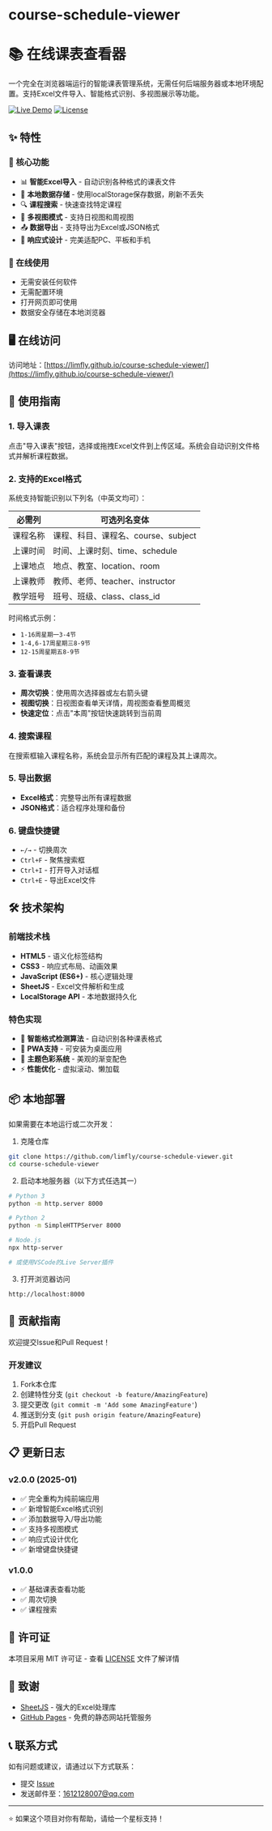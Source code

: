 # course-schedule-viewer
# 📚 在线课表查看器

一个完全在浏览器端运行的智能课表管理系统，无需任何后端服务器或本地环境配置。支持Excel文件导入、智能格式识别、多视图展示等功能。

[![Live Demo](https://img.shields.io/badge/Live-Demo-brightgreen)](https://你的用户名.github.io/course-schedule-viewer/)
[![License](https://img.shields.io/badge/License-MIT-blue)](LICENSE)

## ✨ 特性

### 🎯 核心功能
- 📊 **智能Excel导入** - 自动识别各种格式的课表文件
- 💾 **本地数据存储** - 使用localStorage保存数据，刷新不丢失
- 🔍 **课程搜索** - 快速查找特定课程
- 📅 **多视图模式** - 支持日视图和周视图
- 📤 **数据导出** - 支持导出为Excel或JSON格式
- 🎨 **响应式设计** - 完美适配PC、平板和手机

### 🚀 在线使用
- 无需安装任何软件
- 无需配置环境
- 打开网页即可使用
- 数据安全存储在本地浏览器

## 🖥️ 在线访问

访问地址：[https://limfly.github.io/course-schedule-viewer/](https://limfly.github.io/course-schedule-viewer/)

## 📖 使用指南

### 1. 导入课表
点击"导入课表"按钮，选择或拖拽Excel文件到上传区域。系统会自动识别文件格式并解析课程数据。

### 2. 支持的Excel格式

系统支持智能识别以下列名（中英文均可）：

| 必需列 | 可选列名变体 |
|--------|-------------|
| 课程名称 | 课程、科目、课程名、course、subject |
| 上课时间 | 时间、上课时刻、time、schedule |
| 上课地点 | 地点、教室、location、room |
| 上课教师 | 教师、老师、teacher、instructor |
| 教学班号 | 班号、班级、class、class_id |

时间格式示例：
- `1-16周星期一3-4节`
- `1-4,6-17周星期三8-9节`
- `12-15周星期五8-9节`

### 3. 查看课表
- **周次切换**：使用周次选择器或左右箭头键
- **视图切换**：日视图查看单天详情，周视图查看整周概览
- **快速定位**：点击"本周"按钮快速跳转到当前周

### 4. 搜索课程
在搜索框输入课程名称，系统会显示所有匹配的课程及其上课周次。

### 5. 导出数据
- **Excel格式**：完整导出所有课程数据
- **JSON格式**：适合程序处理和备份

### 6. 键盘快捷键
- `←/→` - 切换周次
- `Ctrl+F` - 聚焦搜索框
- `Ctrl+I` - 打开导入对话框
- `Ctrl+E` - 导出Excel文件

## 🛠️ 技术架构

### 前端技术栈
- **HTML5** - 语义化标签结构
- **CSS3** - 响应式布局、动画效果
- **JavaScript (ES6+)** - 核心逻辑处理
- **SheetJS** - Excel文件解析和生成
- **LocalStorage API** - 本地数据持久化

### 特色实现
- 🧠 **智能格式检测算法** - 自动识别各种课表格式
- 📱 **PWA支持** - 可安装为桌面应用
- 🎨 **主题色彩系统** - 美观的渐变配色
- ⚡ **性能优化** - 虚拟滚动、懒加载

## 📦 本地部署

如果需要在本地运行或二次开发：

1. 克隆仓库
```bash
git clone https://github.com/limfly/course-schedule-viewer.git
cd course-schedule-viewer
```

2. 启动本地服务器（以下方式任选其一）
```bash
# Python 3
python -m http.server 8000

# Python 2
python -m SimpleHTTPServer 8000

# Node.js
npx http-server

# 或使用VSCode的Live Server插件
```

3. 打开浏览器访问
```
http://localhost:8000
```

## 🤝 贡献指南

欢迎提交Issue和Pull Request！

### 开发建议
1. Fork本仓库
2. 创建特性分支 (`git checkout -b feature/AmazingFeature`)
3. 提交更改 (`git commit -m 'Add some AmazingFeature'`)
4. 推送到分支 (`git push origin feature/AmazingFeature`)
5. 开启Pull Request

## 📋 更新日志

### v2.0.0 (2025-01)
- ✅ 完全重构为纯前端应用
- ✅ 新增智能Excel格式识别
- ✅ 添加数据导入/导出功能
- ✅ 支持多视图模式
- ✅ 响应式设计优化
- ✅ 新增键盘快捷键

### v1.0.0
- ✅ 基础课表查看功能
- ✅ 周次切换
- ✅ 课程搜索

## 📄 许可证

本项目采用 MIT 许可证 - 查看 [LICENSE](LICENSE) 文件了解详情

## 🙏 致谢

- [SheetJS](https://sheetjs.com/) - 强大的Excel处理库
- [GitHub Pages](https://pages.github.com/) - 免费的静态网站托管服务

## 📞 联系方式

如有问题或建议，请通过以下方式联系：
- 提交 [Issue](https://github.com/limfly/course-schedule-viewer/issues)
- 发送邮件至：1612128007@qq.com

---

⭐ 如果这个项目对你有帮助，请给一个星标支持！
